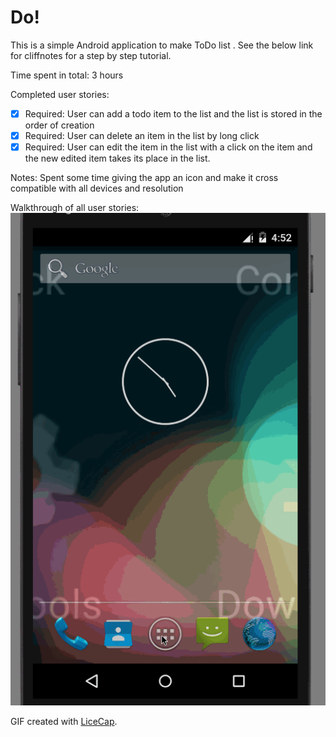 # Do! 
This is a simple Android application to make ToDo list . See the below link for cliffnotes for a step by step tutorial.

Time spent in total: 3 hours 

Completed user stories: 
* [x] Required: User can add a todo item to the list and the list is stored in the order of creation
* [x] Required: User can delete an item in the list by long click
* [x]  Required: User can edit the item in the list with a click on the item and the new edited item takes its place in the list.
	
 Notes:
 Spent some time giving the app an icon and make it cross compatible with all devices and resolution


Walkthrough of all user stories:
![Video Walkthrough](Do!.gif)

GIF created with [LiceCap](http://www.cockos.com/licecap/).
